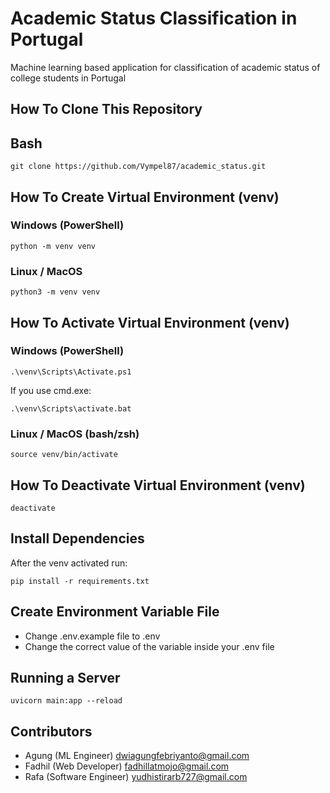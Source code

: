 # Academic Status Classification in Portugal

Machine learning based application for classification of academic status of college students in Portugal

## How To Clone This Repository

## Bash

```
git clone https://github.com/Vympel87/academic_status.git
```

## How To Create Virtual Environment (venv)

### Windows (PowerShell)

```
python -m venv venv
```

### Linux / MacOS

```
python3 -m venv venv
```

## How To Activate Virtual Environment (venv)

### Windows (PowerShell)

```
.\venv\Scripts\Activate.ps1
```

If you use cmd.exe:

```
.\venv\Scripts\activate.bat
```

### Linux / MacOS (bash/zsh)

```
source venv/bin/activate
```

## How To Deactivate Virtual Environment (venv)

```
deactivate
```

## Install Dependencies

After the venv activated run:

```
pip install -r requirements.txt
```

## Create Environment Variable File

* Change .env.example file to .env
* Change the correct value of the variable inside your .env file

## Running a Server

```
uvicorn main:app --reload
```

## Contributors

* Agung (ML Engineer) dwiagungfebriyanto@gmail.com
* Fadhil (Web Developer) fadhillatmojo@gmail.com
* Rafa (Software Engineer) yudhistirarb727@gmail.com
